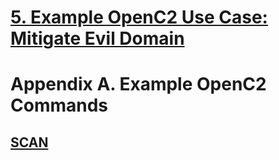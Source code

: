 # [5. Example OpenC2 Use Case: Mitigate Evil Domain](5_example-openc2-use-case.md#5-example-openc2-use-case)

# Appendix A. Example OpenC2 Commands

## [SCAN](examples/scan.md#scan)
